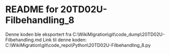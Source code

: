 # README for 20TD02U-Filbehandling_8
Denne koden ble eksportert fra C:\WikiMigration\git\code_dump\20TD02U-Filbehandling.md
Link til denne koden: C:\WikiMigration\git\code_repo\Python\20TD02U-Filbehandling_8.py
